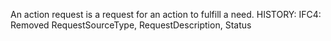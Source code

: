An action request is a request for an action to fulfill a need.  HISTORY: IFC4: Removed RequestSourceType, RequestDescription, Status
